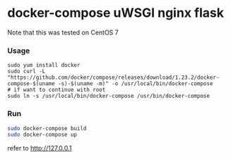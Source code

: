 # docker-compose uWSGI nginx flask
Note that this was tested on CentOS 7

### Usage

```
sudo yum install docker
sudo curl -L "https://github.com/docker/compose/releases/download/1.23.2/docker-compose-$(uname -s)-$(uname -m)" -o /usr/local/bin/docker-compose
# if want to continue with root
sudo ln -s /usr/local/bin/docker-compose /usr/bin/docker-compose
```

### Run

```bash
sudo docker-compose build
sudo docker-compose up
```

refer to http://127.0.0.1